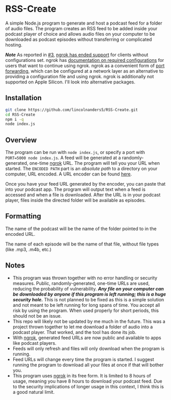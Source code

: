 # RSS-Create
A simple Node.js program to generate and host a podcast feed for a folder of audio files.
The program creates an RSS feed to be added inside your podcast player of choice and allows audio files on your computer to be downloaded as podcast episodes without transferring or complicated hosting.

***Note*** As reported in [#3][3], [ngrok has ended support][ngrok-2-eol] for clients without configurations set. 
ngrok has [documentation on required configurations][ngrok-config] for users that want to continue using ngrok.
ngrok as a convenient form of [port forwarding][port-forward], which can be configured at a network layer as an 
alternative to providing a configuration file and using ngrok. ngrok is additionally not supported on Apple Silicon.
I'll look into alternative packages.

## Installation
```bash
git clone https://github.com/lincolnanders5/RSS-Create.git
cd RSS-Create
npm i -q
node index.js
```

## Overview
The program can be run with `node index.js`, or specify a port with `PORT=5000 node index.js`.
A feed will be generated at a randomly-generated, one-time [ngrok][ngrok] URL.
The program will tell you your URL when started.
The `ENCODED PATH` part is an *absolute path* to a directory on your computer, URL encoded.
A URL encoder can be found [here](http://urlencoder.org).

Once you have your feed URL generated by the encoder, you can paste that into your podcast app.
The program will output text when a feed is accessed and when a file is downloaded.
After the URL is in your podcast player, files inside the directed folder will be available as episodes.

## Formatting
The name of the podcast will be the name of the folder pointed to in the encoded URL.

The name of each episode will be the name of that file, without file types (like .mp3, .m4b, etc.)

## Notes
- This program was thrown together with no error handling or security measures.
Public, randomly-generated, one-time URLs are used, reducing the probability of vulnerability.
***Any file on your computer can be downloaded by anyone if this program is left running; this is a huge security hole.***
This is not planned to be fixed as this is a simple solution and not meant to be left running for long spans of time.
You accept all risk by using the program. When used properly for short periods, this should not be an issue.
- This repo will likely not be updated by me much in the future.
This was a project thrown together to let me download a folder of audio into a podcast player.
That worked, and the tool has done its job.
- With [ngrok][ngrok], generated feed URLs are now public and available to apps like podcast players.
- Feeds will only refresh and files will only download when the program is running.
- Feed URLs will change every time the program is started.
I suggest running the program to download all your files at once if that will bother you.
- This program uses [ngrok][ngrok] in its free form.
It is limited to 8 hours of usage, meaning you have 8 hours to download your podcast feed.
Due to the security implications of longer usage in this context, I think this is a good natural limit.

[3]: https://github.com/lincolnanders5/RSS-Create/issues/3
[ngrok-2-eol]: https://ngrok.com/blog-post/deprecation-agent-version-3-1
[port-forward]: https://www.pcmag.com/encyclopedia/term/port-forwarding
[ngrok-config]: https://ngrok.com/docs/guides/upgrade-v2-v3/
[ngrok]: https://ngrok.com
